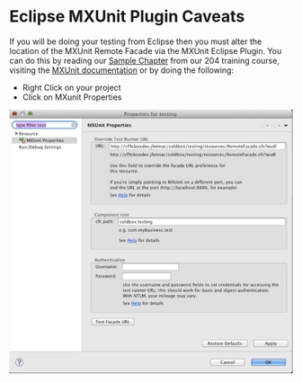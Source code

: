 # Eclipse MXUnit Plugin Caveats

If you will be doing your testing from Eclipse then you must alter the location of the MXUnit Remote Facade via the MXUnit Eclipse Plugin. You can do this by reading our [Sample Chapter](https://ortus-public.s3.amazonaws.com/CBOX204-IntroToMXUnit.pdf) from our 204 training course, visiting the [MXUnit documentation](http://www.mxunit.org/) or by doing the following:

* Right Click on your project
* Click on MXunit Properties

![](../../MXUnitProjectProperties.jpg)

